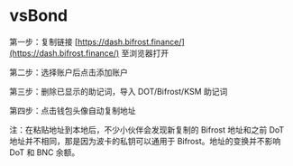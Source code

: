 # vsBond

第一步：复制链接 [https://dash.bifrost.finance/](https://dash.bifrost.finance/) 至浏览器打开

第二步：选择账户后点击添加账户

第三步：删除已显示的助记词，导入 DOT/Bifrost/KSM 助记词

第四步：点击钱包头像自动复制地址

注：在粘贴地址到本地后，不少小伙伴会发现新复制的 Bifrost 地址和之前 DoT 地址并不相同，那是因为波卡的私钥可以通用于 Bifrost。地址的变换并不影响 DoT 和 BNC 余额。

